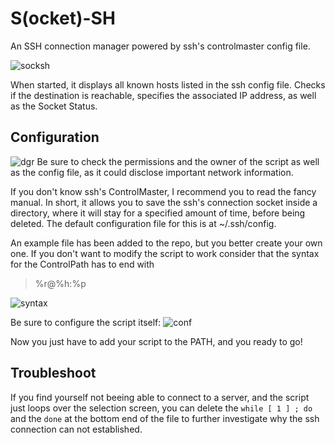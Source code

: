 # S(ocket)-SH

An SSH connection manager powered by ssh's controlmaster config file.

![socksh](https://user-images.githubusercontent.com/29956389/62934203-475c9400-bdc4-11e9-849c-d01bfa6ec387.png)

When started, it displays all known hosts listed in the ssh config file. Checks if the destination is reachable, specifies the associated IP address, as well as the Socket Status.

## Configuration

![dgr](https://user-images.githubusercontent.com/29956389/62971284-b6aca500-be11-11e9-833b-4204ae066788.png) Be sure to check the permissions and the owner of the script as well as the config file, as it could disclose important network information.

If you don't know ssh's ControlMaster, I recommend you to read the fancy manual.
In short, it allows you to save the ssh's connection socket inside a directory, where it will stay for a specified amount of time, before being deleted.
The default configuration file for this is at ~/.ssh/config.

An example file has been added to the repo, but you better create your own one. If you don't want to modify the script to work consider that the syntax for the ControlPath has to end with
> %r@%h:%p

![syntax](https://user-images.githubusercontent.com/29956389/62935022-4f1d3800-bdc6-11e9-904b-cd03d92a3dd4.png)

Be sure to configure the script itself:
![conf](https://user-images.githubusercontent.com/29956389/62935494-948e3500-bdc7-11e9-93d7-c4ce52012bc7.png)


Now you just have to add your script to the PATH, and you ready to go!

## Troubleshoot
If you find yourself not beeing able to connect to a server, and the script just loops over the selection screen, you can delete the `while [ 1 ] ; do` and the `done` at the bottom end of the file to further investigate why the ssh connection can not established.
